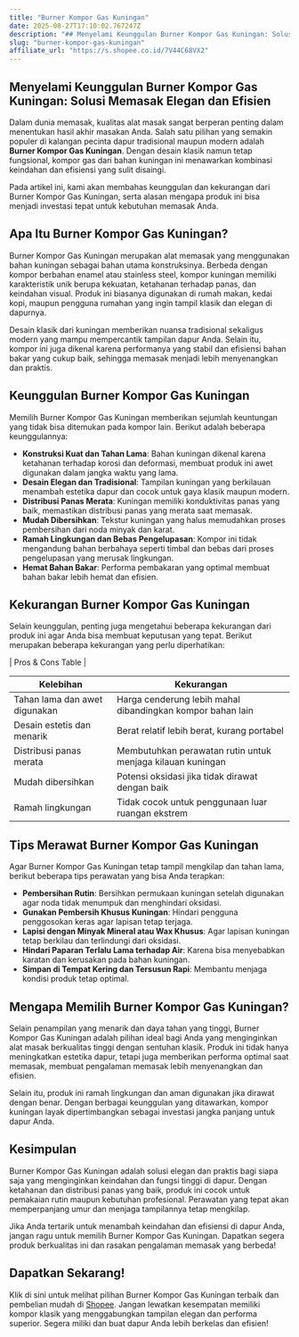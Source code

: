```yaml
---
title: "Burner Kompor Gas Kuningan"
date: 2025-08-27T17:10:02.767247Z
description: "## Menyelami Keunggulan Burner Kompor Gas Kuningan: Solusi Memasak Elegan dan Efisien..."
slug: "burner-kompor-gas-kuningan"
affiliate_url: "https://s.shopee.co.id/7V44C68VX2"
---
```

## Menyelami Keunggulan Burner Kompor Gas Kuningan: Solusi Memasak Elegan dan Efisien

Dalam dunia memasak, kualitas alat masak sangat berperan penting dalam menentukan hasil akhir masakan Anda. Salah satu pilihan yang semakin populer di kalangan pecinta dapur tradisional maupun modern adalah **Burner Kompor Gas Kuningan**. Dengan desain klasik namun tetap fungsional, kompor gas dari bahan kuningan ini menawarkan kombinasi keindahan dan efisiensi yang sulit disaingi.

Pada artikel ini, kami akan membahas keunggulan dan kekurangan dari Burner Kompor Gas Kuningan, serta alasan mengapa produk ini bisa menjadi investasi tepat untuk kebutuhan memasak Anda.

## Apa Itu Burner Kompor Gas Kuningan?

Burner Kompor Gas Kuningan merupakan alat memasak yang menggunakan bahan kuningan sebagai bahan utama konstruksinya. Berbeda dengan kompor berbahan enamel atau stainless steel, kompor kuningan memiliki karakteristik unik berupa kekuatan, ketahanan terhadap panas, dan keindahan visual. Produk ini biasanya digunakan di rumah makan, kedai kopi, maupun pengguna rumahan yang ingin tampil klasik dan elegan di dapurnya.

Desain klasik dari kuningan memberikan nuansa tradisional sekaligus modern yang mampu mempercantik tampilan dapur Anda. Selain itu, kompor ini juga dikenal karena performanya yang stabil dan efisiensi bahan bakar yang cukup baik, sehingga memasak menjadi lebih menyenangkan dan praktis.

## Keunggulan Burner Kompor Gas Kuningan

Memilih Burner Kompor Gas Kuningan memberikan sejumlah keuntungan yang tidak bisa ditemukan pada kompor lain. Berikut adalah beberapa keunggulannya:

- **Konstruksi Kuat dan Tahan Lama**: Bahan kuningan dikenal karena ketahanan terhadap korosi dan deformasi, membuat produk ini awet digunakan dalam jangka waktu yang lama.
- **Desain Elegan dan Tradisional**: Tampilan kuningan yang berkilauan menambah estetika dapur dan cocok untuk gaya klasik maupun modern.
- **Distribusi Panas Merata**: Kuningan memiliki konduktivitas panas yang baik, memastikan distribusi panas yang merata saat memasak.
- **Mudah Dibersihkan**: Tekstur kuningan yang halus memudahkan proses pembersihan dari noda minyak dan karat.
- **Ramah Lingkungan dan Bebas Pengelupasan**: Kompor ini tidak mengandung bahan berbahaya seperti timbal dan bebas dari proses pengelupasan yang merusak lingkungan.
- **Hemat Bahan Bakar**: Performa pembakaran yang optimal membuat bahan bakar lebih hemat dan efisien.

## Kekurangan Burner Kompor Gas Kuningan

Selain keunggulan, penting juga mengetahui beberapa kekurangan dari produk ini agar Anda bisa membuat keputusan yang tepat. Berikut merupakan beberapa kekurangan yang perlu diperhatikan:

| Pros & Cons Table |

| Kelebihan | Kekurangan |
|----------------------------|----------------------------|
| Tahan lama dan awet digunakan | Harga cenderung lebih mahal dibandingkan kompor bahan lain |
| Desain estetis dan menarik | Berat relatif lebih berat, kurang portabel |
| Distribusi panas merata | Membutuhkan perawatan rutin untuk menjaga kilauan kuningan |
| Mudah dibersihkan | Potensi oksidasi jika tidak dirawat dengan baik |
| Ramah lingkungan | Tidak cocok untuk penggunaan luar ruangan ekstrem |

## Tips Merawat Burner Kompor Gas Kuningan

Agar Burner Kompor Gas Kuningan tetap tampil mengkilap dan tahan lama, berikut beberapa tips perawatan yang bisa Anda terapkan:

- **Pembersihan Rutin**: Bersihkan permukaan kuningan setelah digunakan agar noda tidak menumpuk dan menghindari oksidasi.
- **Gunakan Pembersih Khusus Kuningan**: Hindari pengguna penggosokan keras agar lapisan tetap terjaga.
- **Lapisi dengan Minyak Mineral atau Wax Khusus**: Agar lapisan kuningan tetap berkilau dan terlindungi dari oksidasi.
- **Hindari Paparan Terlalu Lama terhadap Air**: Karena bisa menyebabkan karatan dan kerusakan pada bahan kuningan.
- **Simpan di Tempat Kering dan Tersusun Rapi**: Membantu menjaga kondisi produk tetap optimal.

## Mengapa Memilih Burner Kompor Gas Kuningan?

Selain penampilan yang menarik dan daya tahan yang tinggi, Burner Kompor Gas Kuningan adalah pilihan ideal bagi Anda yang menginginkan alat masak berkualitas tinggi dengan sentuhan klasik. Produk ini tidak hanya meningkatkan estetika dapur, tetapi juga memberikan performa optimal saat memasak, membuat pengalaman memasak lebih menyenangkan dan efisien.

Selain itu, produk ini ramah lingkungan dan aman digunakan jika dirawat dengan benar. Dengan berbagai keunggulan yang ditawarkan, kompor kuningan layak dipertimbangkan sebagai investasi jangka panjang untuk dapur Anda.

## Kesimpulan

Burner Kompor Gas Kuningan adalah solusi elegan dan praktis bagi siapa saja yang menginginkan keindahan dan fungsi tinggi di dapur. Dengan ketahanan dan distribusi panas yang baik, produk ini cocok untuk pemakaian rutin maupun kebutuhan profesional. Perawatan yang tepat akan memperpanjang umur dan menjaga tampilannya tetap mengkilap.

Jika Anda tertarik untuk menambah keindahan dan efisiensi di dapur Anda, jangan ragu untuk memilih Burner Kompor Gas Kuningan. Dapatkan segera produk berkualitas ini dan rasakan pengalaman memasak yang berbeda!

## Dapatkan Sekarang! 

Klik di sini untuk melihat pilihan Burner Kompor Gas Kuningan terbaik dan pembelian mudah di [Shopee](https://s.shopee.co.id/7V44C68VX2). Jangan lewatkan kesempatan memiliki kompor klasik yang menggabungkan tampilan elegan dan performa superior. Segera miliki dan buat dapur Anda lebih berkelas dan efisien!